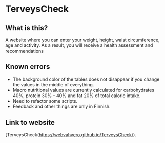 # TerveysCheck

## What is this?
A website where you can enter your weight, height, waist circumference, age and activity.
As a result, you will receive a health assessment and recommendations

## Known errors
- The background color of the tables does not disappear if you change the values in the middle of everything.
- Macro nutritional values are currently calculated for carbohydrates 40%, protein 30% - 40% and fat 20% of total caloric intake.
- Need to refactor some scripts.
- Feedback and other things are only in Finnish.

## Link to website
[TerveysCheck(https://webvahvero.github.io/TerveysCheck/).
